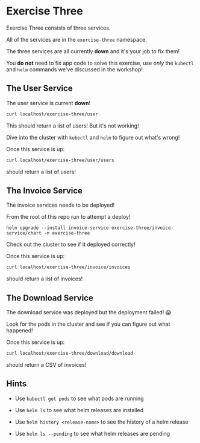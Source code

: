 # Exercise Three

Exercise Three consists of three services.

All of the services are in the `exercise-three` namespace.

The three services are all currently **down** and it's your job to fix them!

You **do not** need to fix app code to solve this exercise, use _only_ the `kubectl` and `helm` commands we've discussed in the workshop!

## The User Service

The user service is current **down**!

```bash
curl localhost/exercise-three/user
```

This should return a list of users! But it's not working!

Dive into the cluster with `kubectl` and `helm` to figure out what's wrong!

Once this service is up:

```bash
curl localhost/exercise-three/user/users
```

should return a list of users!

## The Invoice Service

The invoice services needs to be deployed!

From the root of this repo run to attempt a deploy!

```
helm upgrade --install invoice-service exercise-three/invoice-service/chart -n exercise-three
```

Check out the cluster to see if it deployed correctly!

Once this service is up:

```bash
curl localhost/exercise-three/invoice/invoices
```

should return a list of invoices!

## The Download Service

The download service was deployed but the deployment failed! 😱

Look for the pods in the cluster and see if you can figure out what happened!

Once this service is up:

```bash
curl localhost/exercise-three/download/download
```

should return a CSV of invoices!

## Hints

- Use `kubectl get pods` to see what pods are running

- Use `helm ls` to see what helm releases are installed

- Use `helm history <release-name>` to see the history of a helm release

- Use `helm ls --pending` to see what helm releases are pending
